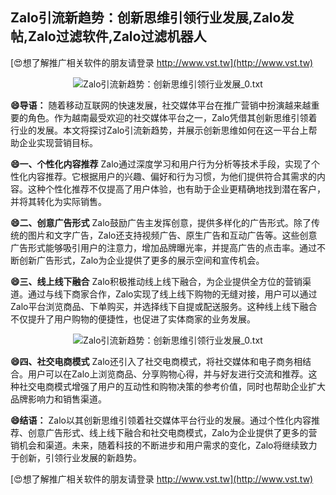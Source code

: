 ## **Zalo引流新趋势：创新思维引领行业发展,Zalo发帖,Zalo过滤软件,Zalo过滤机器人**

[😍想了解推广相关软件的朋友请登录 http://www.vst.tw](http://www.vst.tw)

 <center><img src="https://vst.tw/MP4/tuiguang/png/2.png" alt="Zalo引流新趋势：创新思维引领行业发展_0.txt"></center>

**😄导语：**
随着移动互联网的快速发展，社交媒体平台在推广营销中扮演越来越重要的角色。作为越南最受欢迎的社交媒体平台之一，Zalo凭借其创新思维引领着行业的发展。本文将探讨Zalo引流新趋势，并展示创新思维如何在这一平台上帮助企业实现营销目标。

**😄一、个性化内容推荐**
Zalo通过深度学习和用户行为分析等技术手段，实现了个性化内容推荐。它根据用户的兴趣、偏好和行为习惯，为他们提供符合其需求的内容。这种个性化推荐不仅提高了用户体验，也有助于企业更精确地找到潜在客户，并将其转化为实际销售。

**😄二、创意广告形式**
Zalo鼓励广告主发挥创意，提供多样化的广告形式。除了传统的图片和文字广告，Zalo还支持视频广告、原生广告和互动广告等。这些创意广告形式能够吸引用户的注意力，增加品牌曝光率，并提高广告的点击率。通过不断创新广告形式，Zalo为企业提供了更多的展示空间和宣传机会。

**😄三、线上线下融合**
Zalo积极推动线上线下融合，为企业提供全方位的营销渠道。通过与线下商家合作，Zalo实现了线上线下购物的无缝对接，用户可以通过Zalo平台浏览商品、下单购买，并选择线下自提或配送服务。这种线上线下融合不仅提升了用户购物的便捷性，也促进了实体商家的业务发展。

 <center><img src="https://vst.tw/MP4/tuiguang/png/5.png" alt="Zalo引流新趋势：创新思维引领行业发展_0.txt"></center>

**😄四、社交电商模式**
Zalo还引入了社交电商模式，将社交媒体和电子商务相结合。用户可以在Zalo上浏览商品、分享购物心得，并与好友进行交流和推荐。这种社交电商模式增强了用户的互动性和购物决策的参考价值，同时也帮助企业扩大品牌影响力和销售渠道。

**😄结语：**
Zalo以其创新思维引领着社交媒体平台行业的发展。通过个性化内容推荐、创意广告形式、线上线下融合和社交电商模式，Zalo为企业提供了更多的营销机会和渠道。未来，随着科技的不断进步和用户需求的变化，Zalo将继续致力于创新，引领行业发展的新趋势。

[😍想了解推广相关软件的朋友请登录 http://www.vst.tw](http://www.vst.tw)



